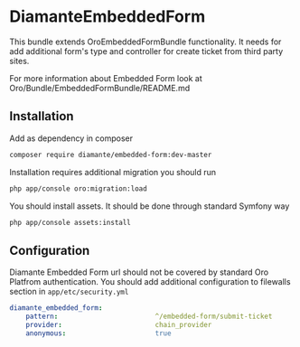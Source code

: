 DiamanteEmbeddedForm
========================

This bundle extends OroEmbeddedFormBundle functionality. It needs for add additional form's type and controller for 
create ticket from third party sites.  

For more information about Embedded Form look at Oro/Bundle/EmbeddedFormBundle/README.md

Installation
------------

Add as dependency in composer

```bash
composer require diamante/embedded-form:dev-master
```

Installation requires additional migration you should run

```bash
php app/console oro:migration:load
```

You should install assets. It should be done through standard Symfony way

```bash
php app/console assets:install
```

Configuration
------------

Diamante Embedded Form url should not be covered by standard Oro Platfrom authentication. You should add additional configuration to filewalls section in `app/etc/security.yml`

```yml
diamante_embedded_form:
    pattern:                        ^/embedded-form/submit-ticket
    provider:                       chain_provider
    anonymous:                      true
```